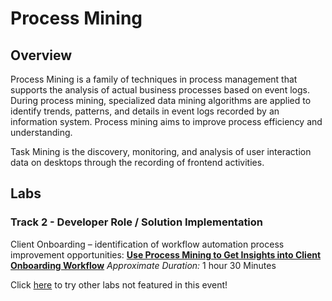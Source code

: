 # Process Mining
## Overview
Process Mining is a family of techniques in process management that supports the analysis of actual business processes based on event logs. During process mining, specialized data mining algorithms are applied to identify trends, patterns, and details in event logs recorded by an information system. Process mining aims to improve process efficiency and understanding.

Task Mining is the discovery, monitoring, and analysis of user interaction data on desktops through the recording of frontend activities.  

## Labs

### **Track 2 - Developer Role / Solution Implementation**


Client Onboarding – identification of workflow automation process improvement opportunities: **[Use Process Mining to Get Insights into Client Onboarding Workflow](Lab%20Guide%20-%20Use%20Process%20Mining%20to%20Get%20Insights%20into%20Client%20Onboarding%20Workflow.pdf)**    *Approximate Duration:* 1 hour 30 Minutes

Click [here](https://ibm.box.com/v/PROC-TASK-MINING-LABS-1-14) to try other labs not featured in this event!
